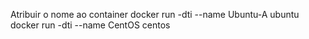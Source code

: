 Atribuir o nome ao container
docker run -dti --name Ubuntu-A ubuntu
docker run -dti --name CentOS centos